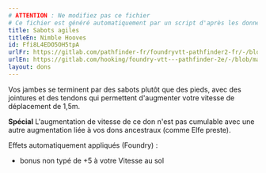 ```yaml
---
# ATTENTION : Ne modifiez pas ce fichier
# Ce fichier est généré automatiquement par un script d'après les données du module Foundry VTT officiel et de sa traduction
title: Sabots agiles
titleEn: Nimble Hooves
id: Ffi8L4EDO5OH5tpA
urlFr: https://gitlab.com/pathfinder-fr/foundryvtt-pathfinder2-fr/-/blob/master/data/feats/Ffi8L4EDO5OH5tpA.htm
urlEn: https://gitlab.com/hooking/foundry-vtt---pathfinder-2e/-/blob/master/packs/data/feats.db/nimble-hooves.json
layout: dons
---
```

Vos jambes se terminent par des sabots plutôt que des pieds, avec des jointures et des tendons qui permettent d'augmenter votre vitesse de déplacement de 1,5m.

**Spécial** L'augmentation de vitesse de ce don n'est pas cumulable avec une autre augmentation liée à vos dons ancestraux (comme Elfe preste).

Effets automatiquement appliqués (Foundry) :

- bonus non typé de +5 à votre Vitesse au sol
